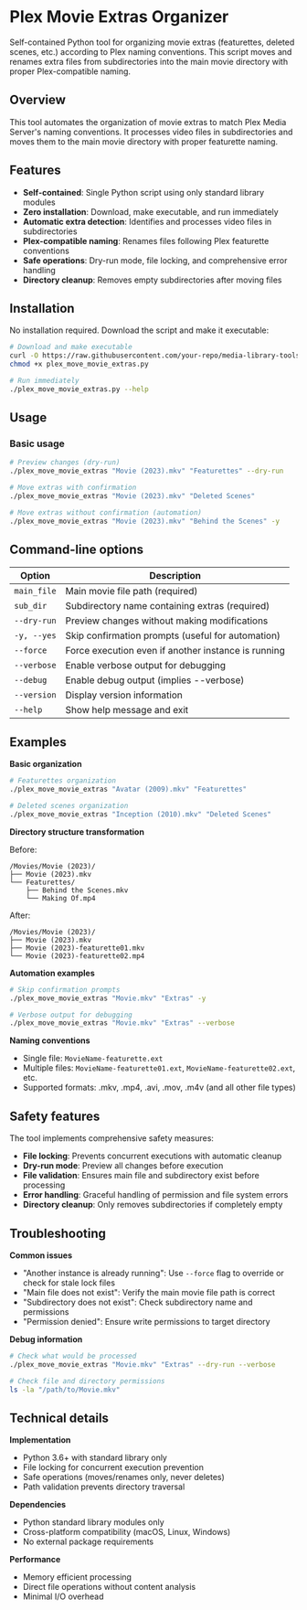 # Plex Movie Extras Organizer

Self-contained Python tool for organizing movie extras (featurettes, deleted scenes, etc.) according to Plex naming conventions. This script moves and renames extra files from subdirectories into the main movie directory with proper Plex-compatible naming.

## Overview

This tool automates the organization of movie extras to match Plex Media Server's naming conventions. It processes video files in subdirectories and moves them to the main movie directory with proper featurette naming.

## Features

- **Self-contained**: Single Python script using only standard library modules
- **Zero installation**: Download, make executable, and run immediately
- **Automatic extra detection**: Identifies and processes video files in subdirectories
- **Plex-compatible naming**: Renames files following Plex featurette conventions
- **Safe operations**: Dry-run mode, file locking, and comprehensive error handling
- **Directory cleanup**: Removes empty subdirectories after moving files

## Installation

No installation required. Download the script and make it executable:

```bash
# Download and make executable
curl -O https://raw.githubusercontent.com/your-repo/media-library-tools/main/plex/plex_move_movie_extras.py
chmod +x plex_move_movie_extras.py

# Run immediately
./plex_move_movie_extras.py --help
```

## Usage

### Basic usage
```bash
# Preview changes (dry-run)
./plex_move_movie_extras "Movie (2023).mkv" "Featurettes" --dry-run

# Move extras with confirmation
./plex_move_movie_extras "Movie (2023).mkv" "Deleted Scenes"

# Move extras without confirmation (automation)
./plex_move_movie_extras "Movie (2023).mkv" "Behind the Scenes" -y
```

## Command-line options

| Option | Description |
|--------|-------------|
| `main_file` | Main movie file path (required) |
| `sub_dir` | Subdirectory name containing extras (required) |
| `--dry-run` | Preview changes without making modifications |
| `-y, --yes` | Skip confirmation prompts (useful for automation) |
| `--force` | Force execution even if another instance is running |
| `--verbose` | Enable verbose output for debugging |
| `--debug` | Enable debug output (implies --verbose) |
| `--version` | Display version information |
| `--help` | Show help message and exit |

## Examples

**Basic organization**
```bash
# Featurettes organization
./plex_move_movie_extras "Avatar (2009).mkv" "Featurettes"

# Deleted scenes organization
./plex_move_movie_extras "Inception (2010).mkv" "Deleted Scenes"
```

**Directory structure transformation**

Before:
```
/Movies/Movie (2023)/
├── Movie (2023).mkv
└── Featurettes/
    ├── Behind the Scenes.mkv
    └── Making Of.mp4
```

After:
```
/Movies/Movie (2023)/
├── Movie (2023).mkv
├── Movie (2023)-featurette01.mkv
└── Movie (2023)-featurette02.mp4
```

**Automation examples**
```bash
# Skip confirmation prompts
./plex_move_movie_extras "Movie.mkv" "Extras" -y

# Verbose output for debugging
./plex_move_movie_extras "Movie.mkv" "Extras" --verbose
```

**Naming conventions**
- Single file: `MovieName-featurette.ext`
- Multiple files: `MovieName-featurette01.ext`, `MovieName-featurette02.ext`, etc.
- Supported formats: .mkv, .mp4, .avi, .mov, .m4v (and all other file types)

## Safety features

The tool implements comprehensive safety measures:

- **File locking**: Prevents concurrent executions with automatic cleanup
- **Dry-run mode**: Preview all changes before execution
- **File validation**: Ensures main file and subdirectory exist before processing
- **Error handling**: Graceful handling of permission and file system errors
- **Directory cleanup**: Only removes subdirectories if completely empty

## Troubleshooting

**Common issues**

- "Another instance is already running": Use `--force` flag to override or check for stale lock files
- "Main file does not exist": Verify the main movie file path is correct
- "Subdirectory does not exist": Check subdirectory name and permissions
- "Permission denied": Ensure write permissions to target directory

**Debug information**

```bash
# Check what would be processed
./plex_move_movie_extras "Movie.mkv" "Extras" --dry-run --verbose

# Check file and directory permissions
ls -la "/path/to/Movie.mkv"
```

## Technical details

**Implementation**
- Python 3.6+ with standard library only
- File locking for concurrent execution prevention
- Safe operations (moves/renames only, never deletes)
- Path validation prevents directory traversal

**Dependencies**
- Python standard library modules only
- Cross-platform compatibility (macOS, Linux, Windows)
- No external package requirements

**Performance**
- Memory efficient processing
- Direct file operations without content analysis
- Minimal I/O overhead